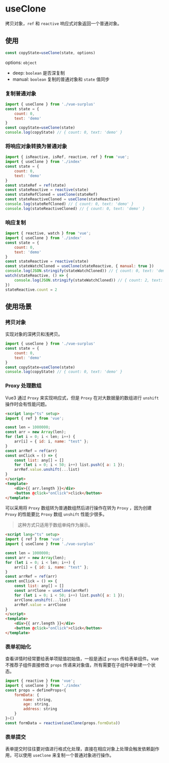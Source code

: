
# useClone

拷贝对象，`ref` 和 `reactive` 响应式对象返回一个普通对象。

## 使用

```js
const copyState=useClone(state, options)
```

options: `object`

- deep: `boolean` 是否深复制
- manual: `boolean` 复制的普通对象和 `state` 值同步

### 复制普通对象

```js
import { useClone } from './vue-surplus'
const state = {
    count: 0,
    text: 'demo'
}
const copyState=useClone(state)
console.log(copyState) // { count: 0, text: 'demo' }

```

### 将响应对象转换为普通对象

```js
import { isReactive, isRef, reactive, ref } from 'vue';
import { useClone } from './index'
const state = {
    count: 0,
    text: 'demo'
}
const stateRef = ref(state)
const stateReactive = reactive(state)
const stateRefCloned = useClone(stateRef)
const stateReactiveCloned = useClone(stateReactive)
console.log(stateRefCloned) // { count: 0, text: 'demo' }
console.log(stateReactiveCloned) // { count: 0, text: 'demo' }
```

### 响应复制

```js
import { reactive, watch } from 'vue';
import { useClone } from './index'
const state = {
    count: 0,
    text: 'demo'
}
const stateReactive = reactive(state)
const stateWatchCloned = useClone(stateReactive, { manual: true })
console.log(JSON.stringify(stateWatchCloned)) // { count: 0, text: 'demo' }
watch(stateReactive, () => {
    console.log(JSON.stringify(stateWatchCloned)) // { count: 2, text: 'demo' }
})
stateReactive.count = 2
```

## 使用场景

### 拷贝对象

实现对象的深拷贝和浅拷贝。

```js
import { useClone } from './vue-surplus'
const state = {
    count: 0,
    text: 'demo'
}
const copyState=useClone(state)
console.log(copyState) // { count: 0, text: 'demo' }
```

### Proxy 处理数组

Vue3 通过 `Proxy` 来实现响应式，但是 `Proxy` 在对大数据量的数组进行 `unshift` 操作时会有性能问题。

```html
<script lang="ts" setup>
import { ref } from 'vue';

const len = 1000000;
const arr = new Array(len);
for (let i = 0; i < len; i++) {
    arr[i] = { id: i, name: "test" };
}
const arrRef = ref(arr)
const onClick = () => {
    const list: any[] = []
    for (let i = 0; i < 50; i++) list.push({ a: 1 });
    arrRef.value.unshift(...list)
}
</script>
<template>
    <div>{{ arr.length }}</div>
    <button @click="onClick">click</button>
</template>
```

可以采用将 `Proxy` 数组转为普通数组然后进行操作在转为 `Proxy` ，因为创建 `Proxy` 的性能要比 `Proxy` 数组 `unshift` 性能少很多。

> 这种方式只适用于数组单纯作为展示。

```html
<script lang="ts" setup>
import { ref } from 'vue';
import { useClone } from './vue-surplus'

const len = 1000000;
const arr = new Array(len);
for (let i = 0; i < len; i++) {
    arr[i] = { id: i, name: "test" };
}
const arrRef = ref(arr)
const onClick = () => {
    const list: any[] = []
    const arrClone = useClone(arrRef)
    for (let i = 0; i < 50; i++) list.push({ a: 1 });
    arrClone.unshift(...list)
    arrRef.value = arrClone
}
</script>
<template>
    <div>{{ arr.length }}</div>
    <button @click="onClick">click</button>
</template>
```

### 表单初始化

查看详情时经常要给表单项赋值初始值，一般是通过 `props` 传给表单组件。vue 不推荐子组件直接修改 `props` 传递来对象值，所有需要在子组件中新建一个状态。

```js
import { reactive } from 'vue';
import { useClone } from './index'
const props = defineProps<{
    formData: {
        name: string,
        age: string,
        address: string
    }
}>()
const formData = reactive(useClone(props.formData))
```

### 表单提交

表单提交时往往要对值进行格式化处理，直接在相应对象上处理会触发依赖副作用，可以使用 `useClone` 来复制一个普通对象进行操作。
